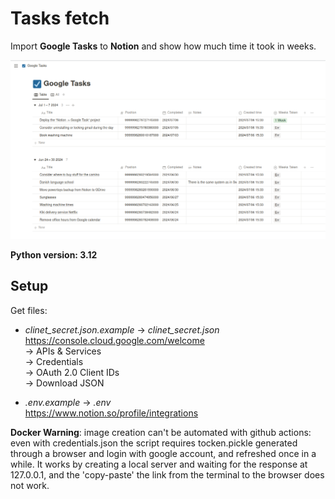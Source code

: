 # Tasks fetch

Import **Google Tasks** to **Notion** and show how much time it took in weeks.

![](assets/image.png)

**Python version: 3.12**


## Setup

Get files:
- *clinet_secret.json.example* -> *clinet_secret.json*  
https://console.cloud.google.com/welcome  
-> APIs & Services  
-> Credentials  
-> OAuth 2.0 Client IDs  
-> Download JSON  


- *.env.example* -> *.env*  
https://www.notion.so/profile/integrations

**Docker Warning**: image creation can't be automated with github actions: even with credentials.json the script requires tocken.pickle generated through a browser and login with google account, and refreshed once in a while. It works by creating a local server and waiting for the response at 127.0.0.1, and the 'copy-paste' the link from the terminal to the browser does not work.
